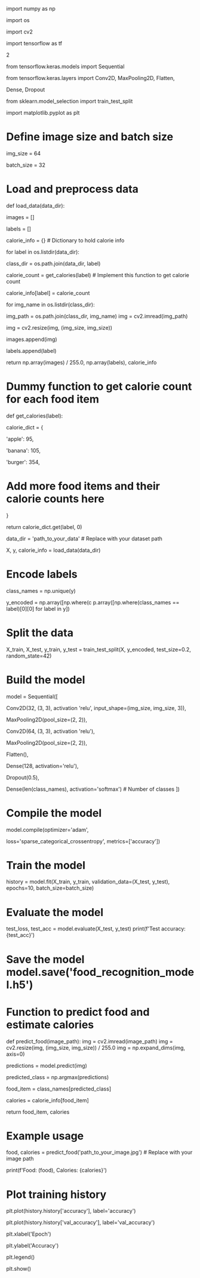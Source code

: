 import numpy as np

import os

import cv2

import tensorflow as tf

2

from tensorflow.keras.models import Sequential

from tensorflow.keras.layers import Conv2D, MaxPooling2D, Flatten,

Dense, Dropout

from sklearn.model_selection import train_test_split

import matplotlib.pyplot as plt

# Define image size and batch size

img_size = 64

batch_size = 32

# Load and preprocess data

def load_data(data_dir):

images = []

labels = []

calorie_info = {} # Dictionary to hold calorie info

for label in os.listdir(data_dir):

class_dir = os.path.join(data_dir, label)

calorie_count = get_calories(label) # Implement this function to get calorie count

calorie_info[label] = calorie_count

for img_name in os.listdir(class_dir):

img_path = os.path.join(class_dir, img_name)
img = cv2.imread(img_path)

img = cv2.resize(img, (img_size, img_size))

images.append(img)

labels.append(label)

return np.array(images) / 255.0, np.array(labels), calorie_info

# Dummy function to get calorie count for each food item

def get_calories(label):

calorie_dict = {

'apple': 95,

'banana': 105,

'burger': 354,

# Add more food items and their calorie counts here

}

return calorie_dict.get(label, 0)

data_dir = 'path_to_your_data' # Replace with your dataset path

X, y, calorie_info = load_data(data_dir)

# Encode labels

class_names = np.unique(y)

y_encoded = np.array([np.where(c p.array([np.where(class_names == label)[0][0] for label in y])
# Split the data

X_train, X_test, y_train, y_test = train_test_split(X, y_encoded, test_size=0.2, random_state=42)

# Build the model

model = Sequential([

Conv2D(32, (3, 3), activation 'relu', input_shape=(img_size, img_size, 3)),

MaxPooling2D(pool_size=(2, 2)),

Conv2D(64, (3, 3), activation 'relu'),

MaxPooling2D(pool_size=(2, 2)),

Flatten(),

Dense(128, activation='relu'),

Dropout(0.5),

Dense(len(class_names), activation='softmax') # Number of classes ])

# Compile the model

model.compile(optimizer='adam',

loss='sparse_categorical_crossentropy', metrics=['accuracy'])

# Train the model
history = model.fit(X_train, y_train, validation_data=(X_test, y_test), epochs=10, batch_size=batch_size)

# Evaluate the model

test_loss, test_acc = model.evaluate(X_test, y_test) print(f'Test accuracy: {test_acc}')

# Save the model model.save('food_recognition_model.h5')

# Function to predict food and estimate calories

def predict_food(image_path): img = cv2.imread(image_path) img = cv2.resize(img, (img_size, img_size)) / 255.0 img = np.expand_dims(img, axis=0)

predictions = model.predict(img)

predicted_class = np.argmax(predictions)

food_item = class_names[predicted_class]

calories = calorie_info[food_item]

return food_item, calories

# Example usage
food, calories = predict_food('path_to_your_image.jpg') # Replace with your image path

print(f'Food: (food), Calories: {calories}')

# Plot training history

plt.plot(history.history['accuracy'], label='accuracy')

plt.plot(history.history['val_accuracy'], label='val_accuracy')

plt.xlabel('Epoch')

plt.ylabel('Accuracy')

plt.legend()

plt.show()
